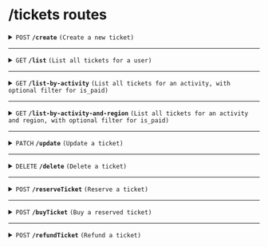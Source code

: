 # /tickets routes

<details>
<summary><code>POST</code> <code><b>/create</b></code> <code>(Create a new ticket)</code></summary>

##### Headers

> | key           | value           | description   |
> | ------------- | --------------- | ------------- |
> | Authorization | `Bearer token`ˆ | The JWT token |

##### Body (application/json or application/x-www-form-urlencoded)

> | key         | required | data type | description                  |
> | ----------- | -------- | --------- | ---------------------------- |
> | user_id     | true     | string    | UUID of the user             |
> | activity_id | true     | string    | UUID of the activity         |
> | region_id   | true     | string    | UUID of the region           |
> | seat_number | true     | integer   | Seat number for the ticket   |
> | is_paid     | false    | boolean   | Payment status of the ticket |

##### Responses

> | http code | content-type       | response                                          |
> | --------- | ------------------ | ------------------------------------------------- |
> | `201`     | `application/json` | `{"message": "Ticket created successfully", ...}` |
> | `400`     | `application/json` | `{"error": "Invalid request data"}`               |
> | `500`     | `application/json` | `{"error": "Internal server error"}`              |

</details>

---

<details>
<summary><code>GET</code> <code><b>/list</b></code> <code>(List all tickets for a user)</code></summary>

##### Headers

> | key           | value          | description   |
> | ------------- | -------------- | ------------- |
> | Authorization | `Bearer token` | The JWT token |

##### Query Parameters

> | key     | required | data type | description      |
> | ------- | -------- | --------- | ---------------- |
> | user_id | true     | string    | UUID of the user |

##### Responses

> | http code | content-type       | response                                              |
> | --------- | ------------------ | ----------------------------------------------------- |
> | `200`     | `application/json` | `{"tickets": [ ... ]}`                                |
> | `404`     | `application/json` | `{"error": "User not found or no tickets available"}` |
> | `500`     | `application/json` | `{"error": "Internal server error"}`                  |

</details>

---

<details>
<summary><code>GET</code> <code><b>/list-by-activity</b></code> <code>(List all tickets for an activity, with optional filter for is_paid)</code></summary>

##### Headers

> | key           | value          | description   |
> | ------------- | -------------- | ------------- |
> | Authorization | `Bearer token` | The JWT token |

##### Query Parameters

> | key         | required | data type | description                       |
> | ----------- | -------- | --------- | --------------------------------- |
> | activity_id | true     | string    | UUID of the activity              |
> | is_paid     | false    | string    | Filter tickets by payment status (`true` or `false`) |

##### Responses

> | http code | content-type       | response                                              |
> | --------- | ------------------ | ----------------------------------------------------- |
> | `200`     | `application/json` | `{"tickets": [ ... ]}`                                |
> | `404`     | `application/json` | `{"error": "Activity not found or no tickets found"}` |
> | `500`     | `application/json` | `{"error": "Internal server error"}`                  |

</details>

---

<details>
<summary><code>GET</code> <code><b>/list-by-activity-and-region</b></code> <code>(List all tickets for an activity and region, with optional filter for is_paid)</code></summary>

##### Headers

> | key           | value          | description   |
> | ------------- | -------------- | ------------- |
> | Authorization | `Bearer token` | The JWT token |

##### Query Parameters

> | key         | required | data type | description                       |
> | ----------- | -------- | --------- | --------------------------------- |
> | activity_id | true     | string    | UUID of the activity              |
> | region_id   | true     | string    | UUID of the region                |
> | is_paid     | false    | string    | Filter tickets by payment status (`true` or `false`) |

##### Responses

> | http code | content-type       | response                                                       |
> | --------- | ------------------ | ------------------------------------------------------------- |
> | `200`     | `application/json` | `{"tickets": [ ... ]}`                                         |
> | `404`     | `application/json` | `{"error": "Activity and region not found or no tickets found"}` |
> | `500`     | `application/json` | `{"error": "Internal server error"}`                           |

</details>


---

<details>
<summary><code>PATCH</code> <code><b>/update</b></code> <code>(Update a ticket)</code></summary>

##### Headers

> | key           | value          | description   |
> | ------------- | -------------- | ------------- |
> | Authorization | `Bearer token` | The JWT token |

##### Body (application/json)

> | key         | required | data type | description                  |
> | ----------- | -------- | --------- | ---------------------------- |
> | ticket_id   | true     | string    | UUID of the ticket to update |
> | is_paid     | false    | boolean   | Updated payment status       |
> | seat_number | false    | integer   | Updated seat number          |

##### Responses

> | http code | content-type       | response                                          |
> | --------- | ------------------ | ------------------------------------------------- |
> | `200`     | `application/json` | `{"message": "Ticket updated successfully", ...}` |
> | `404`     | `application/json` | `{"error": "Ticket not found"}`                   |
> | `500`     | `application/json` | `{"error": "Internal server error"}`              |

</details>

---

<details>
<summary><code>DELETE</code> <code><b>/delete</b></code> <code>(Delete a ticket)</code></summary>

##### Headers

> | key           | value          | description   |
> | ------------- | -------------- | ------------- |
> | Authorization | `Bearer token` | The JWT token |

##### Body (application/json or application/x-www-form-urlencoded)

> | key       | required | data type | description                  |
> | --------- | -------- | --------- | ---------------------------- |
> | ticket_id | true     | string    | UUID of the ticket to delete |

##### Responses

> | http code | content-type       | response                                     |
> | --------- | ------------------ | -------------------------------------------- |
> | `200`     | `application/json` | `{"message": "Ticket deleted successfully"}` |
> | `404`     | `application/json` | `{"error": "Ticket not found"}`              |
> | `500`     | `application/json` | `{"error": "Internal server error"}`         |

</details>

---

<details>
<summary><code>POST</code> <code><b>/reserveTicket</b></code> <code>(Reserve a ticket)</code></summary>

##### Headers

> | key          | value              | description                |
> | ------------ | ------------------ | -------------------------- |
> | Content-Type | `application/json` | Specifies the content type |

##### Body (application/json)

> | key       | required | data type | description        |
> | --------- | -------- | --------- | ------------------ |
> | ticket_id | true     | string    | UUID of the ticket |
> | user_id   | true     | string    | UUID of the user   |

##### Responses

> | http code | content-type       | response                                      |
> | --------- | ------------------ | --------------------------------------------- |
> | `200`     | `application/json` | `{"message": "Ticket reserved successfully"}` |
> | `400`     | `application/json` | `{"error": "Missing ticket_id or user_id"}`   |
> | `500`     | `application/json` | `{"error": "Internal server error"}`          |

</details>

---

<details>
<summary><code>POST</code> <code><b>/buyTicket</b></code> <code>(Buy a reserved ticket)</code></summary>

##### Headers

> | key          | value              | description                |
> | ------------ | ------------------ | -------------------------- |
> | Content-Type | `application/json` | Specifies the content type |

##### Body (application/json)

> | key       | required | data type | description        |
> | --------- | -------- | --------- | ------------------ |
> | ticket_id | true     | string    | UUID of the ticket |
> | user_id   | true     | string    | UUID of the user   |

##### Responses

> | http code | content-type       | response                                       |
> | --------- | ------------------ | ---------------------------------------------- |
> | `200`     | `application/json` | `{"message": "Ticket purchased successfully"}` |
> | `400`     | `application/json` | `{"error": "Missing ticket_id or user_id"}`    |
> | `500`     | `application/json` | `{"error": "Internal server error"}`           |

</details>

---

<details>
<summary><code>POST</code> <code><b>/refundTicket</b></code> <code>(Refund a ticket)</code></summary>

##### Headers

> | key          | value              | description                |
> | ------------ | ------------------ | -------------------------- |
> | Content-Type | `application/json` | Specifies the content type |

##### Body (application/json)

> | key       | required | data type | description        |
> | --------- | -------- | --------- | ------------------ |
> | ticket_id | true     | string    | UUID of the ticket |
> | user_id   | true     | string    | UUID of the user   |

##### Responses

> | http code | content-type       | response                                      |
> | --------- | ------------------ | --------------------------------------------- |
> | `200`     | `application/json` | `{"message": "Ticket refunded successfully"}` |
> | `400`     | `application/json` | `{"error": "Missing ticket_id or user_id"}`   |
> | `500`     | `application/json` | `{"error": "Internal server error"}`          |

</details>
